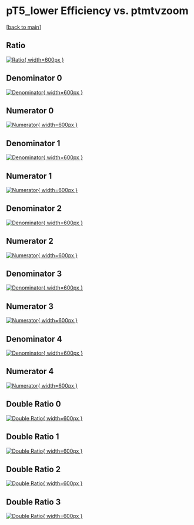 # pT5_lower Efficiency vs. ptmtvzoom

[[back to main](./)]



## Ratio

[![Ratio](../mtv/var/pT5_lower_xtr_321_1_eff_ptmtvzoom.png){ width=600px }](../mtv/var/pT5_lower_xtr_321_1_eff_ptmtvzoom.pdf)

## Denominator 0

[![Denominator](../mtv/den/pT5_lower_xtr_321_1_eff_ptmtvzoom_den0.png){ width=600px }](../mtv/den/pT5_lower_xtr_321_1_eff_ptmtvzoom_den0.pdf)

## Numerator 0

[![Numerator](../mtv/num/pT5_lower_xtr_321_1_eff_ptmtvzoom_num0.png){ width=600px }](../mtv/num/pT5_lower_xtr_321_1_eff_ptmtvzoom_num0.pdf)

## Denominator 1

[![Denominator](../mtv/den/pT5_lower_xtr_321_1_eff_ptmtvzoom_den1.png){ width=600px }](../mtv/den/pT5_lower_xtr_321_1_eff_ptmtvzoom_den1.pdf)

## Numerator 1

[![Numerator](../mtv/num/pT5_lower_xtr_321_1_eff_ptmtvzoom_num1.png){ width=600px }](../mtv/num/pT5_lower_xtr_321_1_eff_ptmtvzoom_num1.pdf)

## Denominator 2

[![Denominator](../mtv/den/pT5_lower_xtr_321_1_eff_ptmtvzoom_den2.png){ width=600px }](../mtv/den/pT5_lower_xtr_321_1_eff_ptmtvzoom_den2.pdf)

## Numerator 2

[![Numerator](../mtv/num/pT5_lower_xtr_321_1_eff_ptmtvzoom_num2.png){ width=600px }](../mtv/num/pT5_lower_xtr_321_1_eff_ptmtvzoom_num2.pdf)

## Denominator 3

[![Denominator](../mtv/den/pT5_lower_xtr_321_1_eff_ptmtvzoom_den3.png){ width=600px }](../mtv/den/pT5_lower_xtr_321_1_eff_ptmtvzoom_den3.pdf)

## Numerator 3

[![Numerator](../mtv/num/pT5_lower_xtr_321_1_eff_ptmtvzoom_num3.png){ width=600px }](../mtv/num/pT5_lower_xtr_321_1_eff_ptmtvzoom_num3.pdf)

## Denominator 4

[![Denominator](../mtv/den/pT5_lower_xtr_321_1_eff_ptmtvzoom_den4.png){ width=600px }](../mtv/den/pT5_lower_xtr_321_1_eff_ptmtvzoom_den4.pdf)

## Numerator 4

[![Numerator](../mtv/num/pT5_lower_xtr_321_1_eff_ptmtvzoom_num4.png){ width=600px }](../mtv/num/pT5_lower_xtr_321_1_eff_ptmtvzoom_num4.pdf)

## Double Ratio 0

[![Double Ratio](../mtv/ratio/pT5_lower_xtr_321_1_eff_ptmtvzoom_ratio0.png){ width=600px }](../mtv/ratio/pT5_lower_xtr_321_1_eff_ptmtvzoom_ratio0.pdf)

## Double Ratio 1

[![Double Ratio](../mtv/ratio/pT5_lower_xtr_321_1_eff_ptmtvzoom_ratio1.png){ width=600px }](../mtv/ratio/pT5_lower_xtr_321_1_eff_ptmtvzoom_ratio1.pdf)

## Double Ratio 2

[![Double Ratio](../mtv/ratio/pT5_lower_xtr_321_1_eff_ptmtvzoom_ratio2.png){ width=600px }](../mtv/ratio/pT5_lower_xtr_321_1_eff_ptmtvzoom_ratio2.pdf)

## Double Ratio 3

[![Double Ratio](../mtv/ratio/pT5_lower_xtr_321_1_eff_ptmtvzoom_ratio3.png){ width=600px }](../mtv/ratio/pT5_lower_xtr_321_1_eff_ptmtvzoom_ratio3.pdf)


